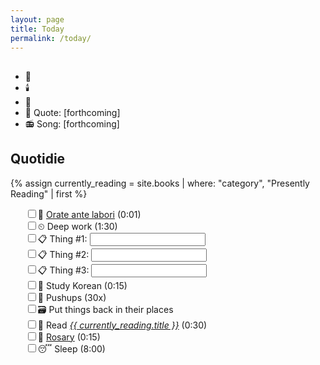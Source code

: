 ```yaml
---
layout: page
title: Today
permalink: /today/
---
```

<h2><span id="formattedDate"></span></h2>
<ul>
<li>📆 <span id="dailyEvent"></span></li>
<li>🕯️ <span id="feastDay"></span></li>
<li>📿 <span id="rosaryMystery"></span></li>
<li>📝 Quote: [forthcoming]</li>
<li>📻 Song: [forthcoming]</li>
</ul>
<h2>Quotidie</h2>
{% assign currently_reading = site.books | where: "category", "Presently Reading" | first %}
<ul style="list-style:none">
  <li><input type="checkbox"/>🙏 <a href="/prayers/orate-ante-labori/">Orate ante labori</a> (0:01)</li>
  <li><input type="checkbox"/>⏲ Deep work (1:30)</li>
  <li><input type="checkbox"/>📋 Thing #1: <input type="text" name="task"></li>
  <li><input type="checkbox"/>📋 Thing #2: <input type="text" name="task"></li>
  <li><input type="checkbox"/>📋 Thing #3: <input type="text" name="task"></li>
  <li><input type="checkbox"/>🌱 Study Korean (0:15)</li>
  <li><input type="checkbox"/>💪 Pushups (30x)</li>
  <li><input type="checkbox"/>🗃️ Put things back in their places</li>
  <li><input type="checkbox"/>📖 Read <a href="{{ currently_reading.url | relative_url }}"><i>{{ currently_reading.title }}</i></a> (0:30)</li>
  <li><input type="checkbox"/>📿 <a href="/prayers/rosary">Rosary</a> (0:15)</li>
  <li><input type="checkbox"/>😴 Sleep (8:00)</li>
</ul>
<script>
  const dailyEvents = {{ site.data.daily_events | jsonify }};
  const feastDays = {{ site.data.feast_days | jsonify }};
  const rosaryMysteries = {{ site.data.rosary_mysteries | jsonify }};

  function displayDailyInfo() {
    // Create a formatter for Pacific Time with the desired format
    const pacificFormatter = new Intl.DateTimeFormat('en-US', {
      timeZone: 'America/Los_Angeles',
      weekday: 'short',
      year: 'numeric',
      month: '2-digit',
      day: '2-digit'
    });

    // Get the current date in Pacific Time
    const pacificDate = new Date();
    
    // Format the date as "Day. YYYY-MM-DD" for the header
    const formattedDate = pacificFormatter.format(pacificDate)
      .replace(/(\w+), (\d{2})\/(\d{2})\/(\d{4})/, '$1. $4-$2-$3');

    // Update the formatted date in the header
    const dateHeader = document.getElementById('formattedDate');
    if (dateHeader) {
      dateHeader.textContent = formattedDate;
    }

    // Format the date as MM-DD for event lookup
    const [, month, day] = pacificFormatter.format(pacificDate).split('/');
    const todayDate = `${month}-${day}`;

    // Get day of week (0-6, where 0 is Sunday)
    const dayOfWeek = pacificDate.getDay();

    // Find daily event
    const todayEvent = dailyEvents.find(e => e.date === todayDate);

    // Find feast day
    const todayFeast = feastDays.find(f => f.date === todayDate);

    // Find rosary mystery
    const todayMystery = rosaryMysteries[dayOfWeek];

    // Debug logging
    console.log('dailyEvents:', dailyEvents);
    console.log('feastDays:', feastDays);
    console.log('rosaryMysteries:', rosaryMysteries);
    console.log('todayDate:', todayDate);
    console.log('todayEvent:', todayEvent);
    console.log('todayFeast:', todayFeast);
    console.log('todayMystery:', todayMystery);

    // Update daily event
    const eventDiv = document.getElementById('dailyEvent');
    if (eventDiv) {
      eventDiv.textContent = todayEvent ? todayEvent.event : 'No event today';
      console.log('Updated dailyEvent:', eventDiv.textContent);
    } else {
      console.log('dailyEvent element not found');
    }

    // Update feast day
    const feastDiv = document.getElementById('feastDay');
    if (feastDiv) {
      feastDiv.textContent = todayFeast ? `Feast Day: ${todayFeast.feast}` : 'No feast day today';
      console.log('Updated feastDay:', feastDiv.textContent);
    } else {
      console.log('feastDay element not found');
    }

    // Update rosary mystery
    const rosaryDiv = document.getElementById('rosaryMystery');
    if (rosaryDiv) {
      rosaryDiv.textContent = `Today's Rosary: ${todayMystery.set} Mysteries`;
      console.log('Updated rosaryMystery:', rosaryDiv.textContent);
    } else {
      console.log('rosaryMystery element not found');
    }

    console.log('Current Pacific Time:', pacificDate.toLocaleString('en-US', { timeZone: 'America/Los_Angeles' }));
    console.log('Formatted date for lookup:', todayDate);
    console.log('Day of week:', dayOfWeek);
  }

  // Ensure the DOM is fully loaded before running the script
  if (document.readyState === 'loading') {
    document.addEventListener('DOMContentLoaded', displayDailyInfo);
  } else {
    displayDailyInfo();
  }
</script>